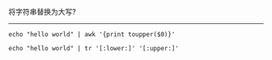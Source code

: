 将字符串替换为大写?

<hr>

```shell
echo "hello world" | awk '{print toupper($0)}'
```

```shell
echo "hello world" | tr '[:lower:]' '[:upper:]'
```